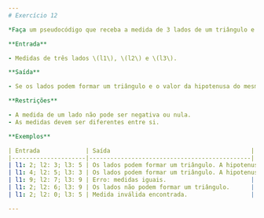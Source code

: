 ```yaml
---
# Exercício 12

*Faça um pseudocódigo que receba a medida de 3 lados de um triângulo e informe se essas retas podem formar um triângulo. Caso possam, suponha que o triângulo seja retângulo e indique qual o lado é a hipotenusa.*

**Entrada**

- Medidas de três lados \(l1\), \(l2\) e \(l3\).

**Saída**

- Se os lados podem formar um triângulo e o valor da hipotenusa do mesmo.

**Restrições**

- A medida de um lado não pode ser negativa ou nula.
- As medidas devem ser diferentes entre si.

**Exemplos**

| Entrada             | Saída                                        |
|---------------------|----------------------------------------------|
| l1: 2; l2: 3; l3: 5 | Os lados podem formar um triângulo. A hipotenusa é o 3º lado com medida 5. |
| l1: 4; l2: 5; l3: 3 | Os lados podem formar um triângulo. A hipotenusa é o 2º lado com medida 5. |
| l1: 9; l2: 7; l3: 9 | Erro: medidas iguais.                        |
| l1: 2; l2: 6; l3: 9 | Os lados não podem formar um triângulo.      |
| l1: 2; l2: 0; l3: 5 | Medida inválida encontrada.                  |

---
```

